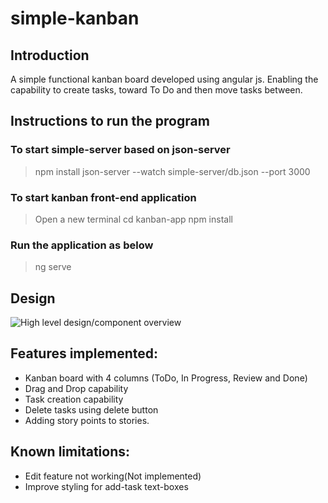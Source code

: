 # simple-kanban

## Introduction
A simple functional kanban board developed using angular js.
Enabling the capability to create tasks, toward To Do and then move tasks between.

## Instructions to run the program

### To start simple-server based on json-server

> npm install
> json-server --watch simple-server/db.json --port 3000

### To start kanban front-end application
> Open a new terminal
> cd kanban-app
> npm install

### Run the application as below
> ng serve

## Design
![
    High level design/component overview
](<Project Kanban design.jpg>)


## Features implemented:
* Kanban board with 4 columns (ToDo, In Progress, Review and Done)
* Drag and Drop capability
* Task creation capability
* Delete tasks using delete button
* Adding story points to stories.

## Known limitations:
* Edit feature not working(Not implemented)
* Improve styling for add-task text-boxes

